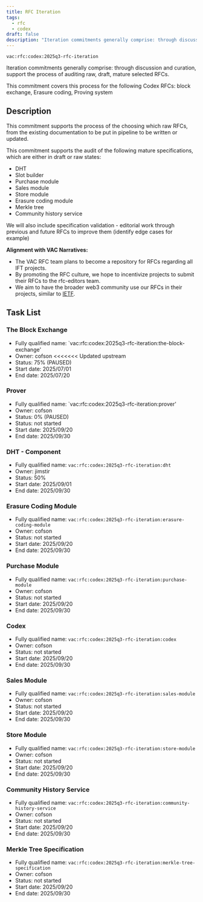 ```yaml
---
title: RFC Iteration
tags:
  - rfc
  - codex
draft: false
description: "Iteration commitments generally comprise: through discussion and curation, support the process of auditing raw, draft, mature selected RFCs."
---
```


`vac:rfc:codex:2025q3-rfc-iteration`

Iteration commitments generally comprise:
through discussion and curation,
support the process of auditing raw, draft, mature selected RFCs.

This commitment covers this process for the following Codex RFCs:
block exchange, Erasure coding,  Proving system

## Description

This commitment supports the process of the choosing which raw RFCs,
from the existing documentation to be put in pipeline to be written or updated. 

This commitment supports the audit of the following mature specifications,
which are either in draft or raw states:
- DHT
- Slot builder
- Purchase module
- Sales module
- Store module
- Erasure coding module
- Merkle tree
- Community history service

We will also include specification validation - 
editorial work through previous and future RFCs to improve them
(identify edge cases for example)



**Alignment with VAC Narratives:**

- The VAC RFC team plans to become a repository
for RFCs regarding all IFT 
  projects.
- By promoting the RFC culture,
we hope to incentivize projects to submit their RFCs
to the rfc-editors team.
- We aim to have the broader web3 community use our RFCs
in their projects, similar to [IETF](https://www.ietf.org/).

## Task List

### The Block Exchange

- Fully qualified name:
  `vac:rfc:codex:2025q3-rfc-iteration:the-block-exchange'
- Owner: cofson
<<<<<<< Updated upstream
- Status: 75% (PAUSED)
- Start date: 2025/07/01
- End date: 2025/07/20

### Prover

- Fully qualified name:
  `vac:rfc:codex:2025q3-rfc-iteration:prover'
- Owner: cofson
- Status: 0% (PAUSED)
- Status: not started
- Start date: 2025/09/20
- End date: 2025/09/30

### DHT - Component

- Fully qualified name:
  `vac:rfc:codex:2025q3-rfc-iteration:dht`
- Owner: jimstir
- Status: 50%
- Start date: 2025/09/01
- End date: 2025/09/30


###  Erasure Coding Module

- Fully qualified name:
  `vac:rfc:codex:2025q3-rfc-iteration:erasure-coding-module`
- Owner: cofson
- Status: not started
- Start date: 2025/09/20
- End date: 2025/09/30

### Purchase Module

- Fully qualified name:
  `vac:rfc:codex:2025q3-rfc-iteration:purchase-module`
- Owner: cofson
- Status: not started
- Start date: 2025/09/20
- End date: 2025/09/30

### Codex

- Fully qualified name:
  `vac:rfc:codex:2025q3-rfc-iteration:codex`
- Owner: cofson
- Status: not started
- Start date: 2025/09/20
- End date: 2025/09/30

### Sales Module

- Fully qualified name:
  `vac:rfc:codex:2025q3-rfc-iteration:sales-module`
- Owner: cofson
- Status: not started
- Start date: 2025/09/20
- End date: 2025/09/30

### Store Module

- Fully qualified name:
  `vac:rfc:codex:2025q3-rfc-iteration:store-module`
- Owner: cofson
- Status: not started
- Start date: 2025/09/20
- End date: 2025/09/30

### Community History Service

- Fully qualified name:
  `vac:rfc:codex:2025q3-rfc-iteration:community-history-service`
- Owner: cofson
- Status: not started
- Start date: 2025/09/20
- End date: 2025/09/30

### Merkle Tree Specification

- Fully qualified name:
  `vac:rfc:codex:2025q3-rfc-iteration:merkle-tree-specification`
- Owner: cofson
- Status: not started
- Start date: 2025/09/20
- End date: 2025/09/30